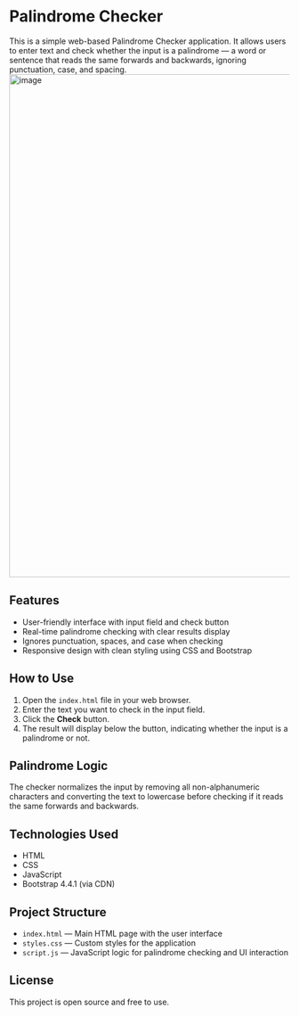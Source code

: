 # Palindrome Checker

This is a simple web-based Palindrome Checker application. It allows users to enter text and check whether the input is a palindrome — a word or sentence that reads the same forwards and backwards, ignoring punctuation, case, and spacing.
<img width="1894" height="903" alt="image" src="https://github.com/user-attachments/assets/9ce3821b-bf75-4127-be3c-5675058a8f15" />


## Features

- User-friendly interface with input field and check button
- Real-time palindrome checking with clear results display
- Ignores punctuation, spaces, and case when checking
- Responsive design with clean styling using CSS and Bootstrap

## How to Use

1. Open the `index.html` file in your web browser.
2. Enter the text you want to check in the input field.
3. Click the **Check** button.
4. The result will display below the button, indicating whether the input is a palindrome or not.

## Palindrome Logic

The checker normalizes the input by removing all non-alphanumeric characters and converting the text to lowercase before checking if it reads the same forwards and backwards.

## Technologies Used

- HTML
- CSS
- JavaScript
- Bootstrap 4.4.1 (via CDN)

## Project Structure

- `index.html` — Main HTML page with the user interface
- `styles.css` — Custom styles for the application
- `script.js` — JavaScript logic for palindrome checking and UI interaction

## License

This project is open source and free to use.
